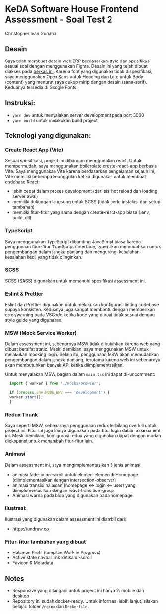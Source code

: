 # KeDA Software House Frontend Assessment - Soal Test 2
Christopher Ivan Gunardi


## Desain
Saya telah membuat desain web ERP berdasarkan style dan spesifikasi sesuai soal dengan menggunakan Figma. Desain ini yang telah dibuat diakses pada [berkas ini](https://www.figma.com/file/Gf8OvgCgY7Fkg7iu41hIaL/KeDA-Frontend-Assessment?node-id=0%3A1&t=ftc2N3W3b9vT5xOO-1). Karena font yang digunakan tidak dispesifikasi, saya menggunakan Open Sans untuk Heading dan Lato untuk Body (content) yang menurut saya cukup mirip dengan desain (sans-serif). Keduanya tersedia di Google Fonts.


## Instruksi:
- `yarn dev` untuk menyalakan server development pada port 3000
- `yarn build` untuk melakukan build project


## Teknologi yang digunakan:

### Create React App (Vite)
Sesuai spesifikasi, project ini dibangun menggunakan react. Untuk mempermudah, saya menggunakan boilerplate create-react-app berbasis Vite. Saya menggunakan Vite karena berdasarkan pengalaman sejauh ini, Vite memiliki beberapa keunggulan ketika digunakan untuk membuat codebase React:
- lebih cepat dalam proses development (dari sisi hot reload dan loading server awal)
- memiliki dukungan langsung untuk SCSS (tidak perlu instalasi dan setup tambahan)
- memiliki fitur-fitur yang sama dengan create-react-app biasa (.env, build, dll)

### TypeScript
Saya menggunakan TypeScript dibanding JavaScript biasa karena penggunaan fitur-fitur TypeScript (interface, type) akan memudahkan untuk pengembangan dalam jangka panjang dan mengurangi kesalahan-kesalahan kecil yang tidak diinginkan.

### SCSS
SCSS (SASS) digunakan untuk memenuhi spesifikasi assessment ini.

### Eslint & Prettier
Eslint dan Prettier digunakan untuk melakukan konfigurasi linting codebase supaya konsisten. Keduanya juga sangat membantu dengan memberikan error/warning pada VSCode ketika kode yang dibuat tidak sesuai dengan style guide yang digunakan.

### MSW (Mock Service Worker)
Dalam assessment ini, sebenarnya MSW tidak dibutuhkan karena web yang dibuat bersifat static. Meski demikian, saya menggunakan MSW untuk melakukan mocking login. Selain itu, penggunaan MSW akan memudahkan pengembangan dalam jangka panjang, terutama karena web ini sebenarnya akan membutuhkan banyak API ketika diimplementasikan.

Untuk menyalakan MSW, bagian dalam `main.tsx` ini dapat di-uncomment:
```ts
  import { worker } from './mocks/browser';

  if (process.env.NODE_ENV === 'development') {
  worker.start();
  }
```

### Redux Thunk
Saya seperti MSW, sebenarnya penggunaan redux terbilang overkill untuk project ini. Fitur ini juga hanya digunakan pada fitur login dalam assessment ini. Meski demikian, konfigurasi redux yang digunakan dapat dengan mudah diekspansi untuk menambah fitur-fitur lain.

### Animasi
Dalam assessment ini, saya mengimplementasikan 3 jenis animasi:
- animasi fade-in on-scroll untuk elemen-elemen di Homepage (diimplementasikan dengan intersection-observer)
- animasi transisi halaman (homepage <-> login <-> user) yang diimplementasikan dengan react-transition-group
- Animasi warna pada blob yang digunakan pada homepage.

### Ilustrasi:
Ilustrasi yang digunakan dalam assessment ini diambil dari:
- https://undraw.co

### Fitur-fitur tambahan yang dibuat
- Halaman Profil (tampilan Work in Progress)
- Active state navbar link ketika di-scroll
- Favicon & Metadata

## Notes
- Responsive yang ditangani untuk project ini hanya 2: mobile dan desktop
- Repository ini sudah docker-ready. Untuk informasi lebih lanjut, silakan pelajari folder `/nginx` dan `Dockerfile`.